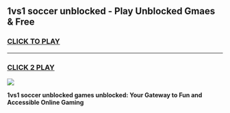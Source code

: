 
## 1vs1 soccer unblocked - Play Unblocked Gmaes & Free
<h3>
<a href="https://news.freeplayer.one?title=1vs1_soccer_unblocked&ref=16F">CLICK TO PLAY</a></h3>
<hr>

<h3>
<a href="https://news.freeplayer.one?title=1vs1_soccer_unblocked&ref=16F">CLICK 2 PLAY</a>
  
</h3>

<a href="https://news.freeplayer.one?title=1vs1_soccer_unblocked&ref=16F/"><img src="https://clearcache.store/games.png"></a>


**1vs1 soccer unblocked games unblocked: Your Gateway to Fun and Accessible Online Gaming**
